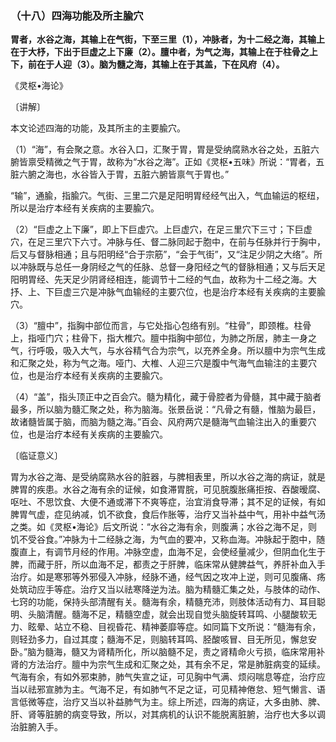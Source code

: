 ### （十八）四海功能及所主腧穴

**胃者，水谷之海，其输上在气街，下至三里（1），冲脉者，为十二经之海，其输上在于大杼，下出于巨虚之上下廉（2）。膻中者，为气之海，其输上在于柱骨之上下，前在于人迎（3）。脑为髓之海，其输上在于其盖，下在风府（4）。**

​《灵枢•海论》

〔讲解〕

本文论述四海的功能，及其所主的主要腧穴。

（1）“海”，有会聚之意。水谷入口，汇聚于胃，胃是受纳腐熟水谷之处，五脏六腑皆禀受精微之气于胃，故称为“水谷之海”。正如《灵枢•五味》所说：“胃者，五脏六腑之海也，水谷皆入于胃，五脏六腑皆禀气于胃也。”

“输”，通腧，指腧穴。气街、三里二穴是足阳明胃经经气出入，气血输运的枢纽，所以是治疗本经有关疾病的主要腧穴。

（2）“巨虚之上下廉”，即上下巨虚穴。上巨虚穴，在足三里穴下三寸；下巨虚穴，在足三里穴下六寸。冲脉与任、督二脉同起于胞中，在前与任脉并行于胸中，后又与督脉相通；且与阳明经“合于宗筋”，“会于气街”，又“注足少阴之大络”。所以冲脉既与总任一身阴经之气的任脉、总督一身阳经之气的督脉相通；又与后天足阳明胃经、先天足少阴肾经相连，能调节十二经的气血，故称为十二经之海。大抒、上、下巨虚三穴是冲脉气血输经的主要穴位，也是治疗本经有关疾病的主要腧穴。

（3）“膻中”，指胸中部位而言，与它处指心包络有别。“柱骨”，即颈椎。柱骨上，指哑门穴；柱骨下，指大椎穴。膻中指胸中部位，为肺之所居，肺主一身之气，行呼吸，吸入大气，与水谷精气合为宗气，以充养全身。所以膻中为宗气生成和汇聚之处，称为气之海。哑门、大椎、人迎三穴是腹中气海气血输注的主要穴位，也是治疗本经有关疾病的主要腧穴。

（4）“盖”，指头顶正中之百会穴。髓为精化，藏于骨腔者为骨髓，其中藏于脑者最多，所以脑为髓汇聚之处，称为脑海。张景岳说：“凡骨之有髓，惟脑为最巨，故诸髓皆属于脑，而脑为髓之海。”百会、风府两穴是髓海气血输注出入的重要穴位，也是治疗本经有关疾病的主要腧穴。

〔临证意义〕

胃为水谷之海、是受纳腐熟水谷的脏器，与脾相表里，所以水谷之海的病证，就是脾胃的疾患。水谷之海有余的证候，如食滞胃脘，可见脘腹胀痛拒按、吞酸暧腐、呕吐、不思饮食、大便不通或滞下不爽等症，治宜消食导滞；其不足的证候，有如脾胃气虚，症见纳减，饥不欲食，食后作胀等，治疗又当补益中气，用补中益气汤之类。如《灵枢•海论》后文所说：“水谷之海有余，则腹满；水谷之海不足，则饥不受谷食。”冲脉为十二经脉之海，为气血的要冲，又称血海。冲脉起于胞中，随腹直上，有调节月经的作用。冲脉空虚，血海不足，会使经量减少，但阴血化生于脾，而藏于肝，所以血海不足，都责之于肝脾，临床常从健脾益气，养肝补血入手治疗。如是寒邪等外邪侵入冲脉，经脉不通，经气因之攻冲上逆，则可见腹痛、疡处筑动应手等症。治疗又当以祛寒降逆为法。脑为精髓汇集之处，与肢体的动作、七窍的功能，保持头部清醒有关。髓海有余，精髓充沛，则肢体活动有力、耳目聪明、头脑清醒。髓海不足，精髓空虚，就会出现自觉头脑旋转耳鸣、小腿酸软无力、眩晕、站立不稳、目视昏花、精神萎靡等症。如同篇下文所说：“髓海有余，则轻劲多力，自过其度；髓海不足，则脑转耳鸣、胫酸咳冒、目无所见，懈怠安卧。”脑为髓海，髓又为肾精所化，所以脑髓不足，责之肾精命火亏损，临床常用补肾的方法治疗。膻中为宗气生成和汇聚之处，其有余不足，常是肺脏病变的延续。气海有余，有如外邪束肺，肺气失宣之证，可见胸中气满、烦闷喘息等症，治疗应当以祛邪宣肺为主。气海不足，有如肺气不足之证，可见精神倦怠、短气懒言、语言低微等症，治疗又当以补益肺气为主。综上所述，四海的病证，大多由肺、脾、肝、肾等脏腑的病变导致，所以，对其病机的认识不能脱离脏腑，治疗也大多以调治脏腑入手。


